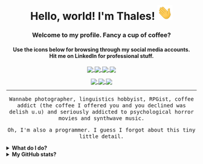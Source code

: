 <h1 align="center">Hello, world! I'm Thales! <img src="https://raw.githubusercontent.com/ABSphreak/ABSphreak/master/gifs/Hi.gif" width="40px" /></h1>
<h3 align="center">Welcome to my profile. Fancy a cup of coffee?</h3>
<h4 align="center">Use the icons below for browsing through my social media accounts.<br/>Hit me on LinkedIn for professional stuff.</h4>

<p align="center">
  <a href="https://www.youracclaim.com/users/thales-alves">
      <img align="center" width="22px" src="https://i.imgur.com/rse7uZL.png" />
  </a>
  <a align="center" href="https://www.gitlab.com/thaalesalves/">
      <img align="center" width="22px" src="https://cdn.jsdelivr.net/npm/simple-icons@v3/icons/gitlab.svg" />
  </a>
  <a align="center" href="https://www.github.com/thaalesalves/">
      <img align="center" width="22px" src="https://cdn.jsdelivr.net/npm/simple-icons@v3/icons/github.svg" />
  </a>
  <a align="center" href="https://www.linkedin.com/in/thaalesalves/">
      <img align="center" width="22px" src="https://cdn.jsdelivr.net/npm/simple-icons@v3/icons/linkedin.svg" />
  </a>
</p>

<p align="center">
  <a align="center" href="https://www.instagram.com/guaruaru35mm/">
      <img align="center" width="22px" src="https://cdn.jsdelivr.net/npm/simple-icons@v3/icons/instagram.svg" />
  </a>
  <a align="center" href="https://open.spotify.com/user/ga8jrbgtpkhrz6mzb9lbu6sak">
      <img align="center" width="22px" src="https://cdn.jsdelivr.net/npm/simple-icons@v3/icons/spotify.svg" />
  </a>
  <a align="center" href="https://steamcommunity.com/id/guaruaru">
      <img align="center" width="22px" src="https://cdn.jsdelivr.net/npm/simple-icons@v3/icons/steam.svg" />
  </a>
</p>

----
<p align="center"><samp>Wannabe photographer, linguistics hobbyist, RPGist, coffee addict (the coffee I offered you and you declined was delish u.u) and seriously addicted to psychological horror movies and synthwave music.</samp></p>

<p align="center"><samp>Oh, I'm also a programmer. I guess I forgot about this tiny little detail.</samp></p>


<details>
  <summary>
    <b>What do I do?</b>
  </summary>
  <p><i>Yes, I'm well aware that's why you came here, don't you worry. Here are some important info on what I do professionally.</a> o/</i></p>

  * I speak Java fluently

  * I also speak portuguese and english fluently

  * I use VSCode as my IDE. Yes, VSCode and Java. <i>If I had a nickel for every time someone asked me that...</i>

  * I'm currently working for PrimeIT as a software developer

  * I'm familiar with Spring Framework and its children, such as Boot, Cloud, Security, Data and Actuate

  * I'm also familiar with microservices development, currently working with banking systems

  * And, with that in mind, I obviously love AI. There's a [repo](https://github.com/thaalesalves/ai-games-research) I use for AI stuff such as datasets as well as Jupyter notebooks on how to train and use GPT-2, GPT-Neo and GPT-J models

  * Expanding on that, I'm working on an AI-powered RPG game, [MoirAI](https://github.com/moirairpg). This has been my largest and dearest pet project. AI is very interesting, isn't it?

  * I'm almost giving up WhatsApp and using Kafka for messaging. Too bad my friends won't take the idea seriously :disappointed:
</details>

<details>
  <summary>
    <b>My GitHub stats?</b>
  </summary>

  <p align = "center">
    <img src = "https://github-readme-stats.vercel.app/api?username=thaalesalves&show_icons=true&theme=tokyonight&line_height=27">
    <img src = "https://github-readme-stats.vercel.app/api/top-langs/?username=thaalesalves&hide=css,html&theme=tokyonight">
  </p>
</details>
